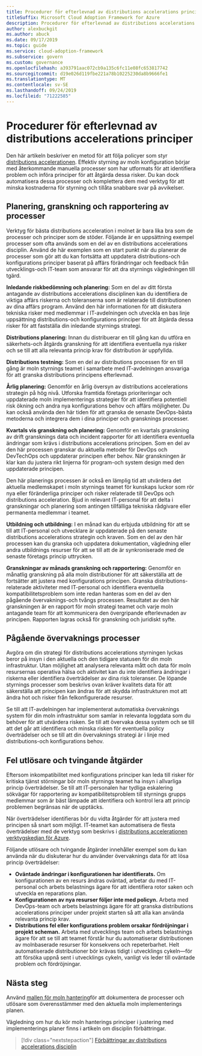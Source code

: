 ```yaml
---
title: Procedurer för efterlevnad av distributions accelerations principer
titleSuffix: Microsoft Cloud Adoption Framework for Azure
description: Procedurer för efterlevnad av distributions accelerations principer
author: alexbuckgit
ms.author: abuck
ms.date: 09/17/2019
ms.topic: guide
ms.service: cloud-adoption-framework
ms.subservice: govern
ms.custom: governance
ms.openlocfilehash: a393791aac072cb9a135c6fc11e08fc653817742
ms.sourcegitcommit: d19e026d119fbe221a78b10225230da8b9666fe1
ms.translationtype: MT
ms.contentlocale: sv-SE
ms.lasthandoff: 09/24/2019
ms.locfileid: "71222585"
---
```

# <a name="deployment-acceleration-policy-compliance-processes"></a>Procedurer för efterlevnad av distributions accelerations principer

Den här artikeln beskriver en metod för att följa policyer som styr [distributions accelerationen](./index.md). Effektiv styrning av moln konfiguration börjar med återkommande manuella processer som har utformats för att identifiera problem och införa principer för att åtgärda dessa risker. Du kan dock automatisera dessa processer och komplettera dem med verktyg för att minska kostnaderna för styrning och tillåta snabbare svar på avvikelser.

## <a name="planning-review-and-reporting-processes"></a>Planering, granskning och rapportering av processer

Verktyg för bästa distributions acceleration i molnet är bara lika bra som de processer och principer som de stöder. Följande är en uppsättning exempel processer som ofta används som en del av en distributions accelerations disciplin. Använd de här exemplen som en start punkt när du planerar de processer som gör att du kan fortsätta att uppdatera distributions-och konfigurations principer baserat på affärs förändringar och feedback från utvecklings-och IT-team som ansvarar för att dra styrnings vägledningen till tgärd.

**Inledande riskbedömning och planering:** Som en del av ditt första antagande av distributions accelerations disciplinen kan du identifiera de viktiga affärs riskerna och toleranserna som är relaterade till distributionen av dina affärs program. Använd den här informationen för att diskutera tekniska risker med medlemmar i IT-avdelningen och utveckla en bas linje uppsättning distributions-och konfigurations principer för att åtgärda dessa risker för att fastställa din inledande styrnings strategi.

**Distributions planering:** Innan du distribuerar en till gång kan du utföra en säkerhets-och åtgärds granskning för att identifiera eventuella nya risker och se till att alla relevanta princip krav för distribution är uppfyllda.

**Distributions testning:** Som en del av distributions processen för en till gång är moln styrnings teamet i samarbete med IT-avdelningen ansvariga för att granska distributions principens efterlevnad.

**Årlig planering:** Genomför en årlig översyn av distributions accelerations strategin på hög nivå. Utforska framtida företags prioriteringar och uppdaterade moln implementerings strategier för att identifiera potentiell risk ökning och andra nya konfigurations behov och affärs möjligheter. Du kan också använda den här tiden för att granska de senaste DevOps-bästa metoderna och integrera dem i dina principer och gransknings processer.

**Kvartals vis granskning och planering:** Genomför en kvartals granskning av drift gransknings data och incident rapporter för att identifiera eventuella ändringar som krävs i distributions accelerations principen. Som en del av den här processen granskar du aktuella metoder för DevOps och DevTechOps och uppdaterar principen efter behov. När granskningen är klar kan du justera rikt linjerna för program-och system design med den uppdaterade principen.

Den här planerings processen är också en lämplig tid att utvärdera det aktuella medlemskapet i moln styrnings teamet för kunskaps luckor som rör nya eller föränderliga principer och risker relaterade till DevOps och distributions acceleration. Bjud in relevant IT-personal för att delta i granskningar och planering som antingen tillfälliga tekniska rådgivare eller permanenta medlemmar i teamet.

**Utbildning och utbildning:** I en månad kan du erbjuda utbildning för att se till att IT-personal och utvecklare är uppdaterade på den senaste distributions accelerations strategin och kraven. Som en del av den här processen kan du granska och uppdatera dokumentation, vägledning eller andra utbildnings resurser för att se till att de är synkroniserade med de senaste företags princip uttrycken.

**Granskningar av månads granskning och rapportering:** Genomför en månatlig granskning på alla moln distributioner för att säkerställa att de fortsätter att justera med konfigurations principen. Granska distributions-relaterade aktiviteter med IT-personal och identifiera eventuella kompatibilitetsproblem som inte redan hanteras som en del av den pågående övervaknings-och tvångs processen. Resultatet av den här granskningen är en rapport för moln strategi teamet och varje moln antagande team för att kommunicera den övergripande efterlevnaden av principen. Rapporten lagras också för granskning och juridiskt syfte.

## <a name="ongoing-monitoring-processes"></a>Pågående övervaknings processer

Avgöra om din strategi för distributions accelerations styrningen lyckas beror på insyn i den aktuella och den tidigare statusen för din moln infrastruktur. Utan möjlighet att analysera relevanta mått och data för moln resursernas operativa hälsa och aktivitet kan du inte identifiera ändringar i riskerna eller identifiera överträdelser av dina risk toleranser. De löpande styrnings processer som beskrivs ovan kräver kvalitets data för att säkerställa att principen kan ändras för att skydda infrastrukturen mot att ändra hot och risker från felkonfigurerade resurser.

Se till att IT-avdelningen har implementerat automatiska övervaknings system för din moln infrastruktur som samlar in relevanta loggdata som du behöver för att utvärdera risken. Se till att övervaka dessa system och se till att det går att identifiera och minska risken för eventuella policy överträdelser och se till att din övervaknings strategi är i linje med distributions-och konfigurations behov.

## <a name="violation-triggers-and-enforcement-actions"></a>Fel utlösare och tvingande åtgärder

Eftersom inkompatibilitet med konfigurations principer kan leda till risker för kritiska tjänst störningar bör moln styrnings teamet ha insyn i allvarliga princip överträdelser. Se till att IT-personalen har tydliga eskalering sökvägar för rapportering av kompatibilitetsproblem till styrnings grupps medlemmar som är bäst lämpade att identifiera och kontrol lera att princip problemen begränsas när de upptäcks.

När överträdelser identifieras bör du vidta åtgärder för att justera med principen så snart som möjligt. IT-teamet kan automatisera de flesta överträdelser med de verktyg som beskrivs i [distributions accelerationen verktygskedjan för Azure](./toolchain.md).

Följande utlösare och tvingande åtgärder innehåller exempel som du kan använda när du diskuterar hur du använder övervaknings data för att lösa princip överträdelser:

- **Oväntade ändringar i konfigurationen har identifierats.** Om konfigurationen av en resurs ändras oväntad, arbetar du med IT-personal och arbets belastnings ägare för att identifiera rotor saken och utveckla en reparations plan.
- **Konfigurationen av nya resurser följer inte med policyn.** Arbeta med DevOps-team och arbets belastnings ägare för att granska distributions accelerations principer under projekt starten så att alla kan använda relevanta princip krav.
- **Distributions fel eller konfigurations problem orsakar fördröjningar i projekt scheman.** Arbeta med utvecklings team och arbets belastnings ägare för att se till att teamet förstår hur du automatiserar distributionen av molnbaserade resurser för konsekvens och repeterbarhet. Helt automatiserade distributioner bör krävas tidigt i utvecklings cykeln&mdash;för att försöka uppnå sent i utvecklings cykeln, vanligt vis leder till oväntade problem och fördröjningar.

## <a name="next-steps"></a>Nästa steg

Använd [mallen för moln hantering](./template.md)för att dokumentera de processer och utlösare som överensstämmer med den aktuella moln implementerings planen.

Vägledning om hur du kör moln hanterings principer i justering med implementerings planer finns i artikeln om disciplin förbättringar.

> [!div class="nextstepaction"]
> [Förbättringar av distributions accelerations disciplin](./discipline-improvement.md)
